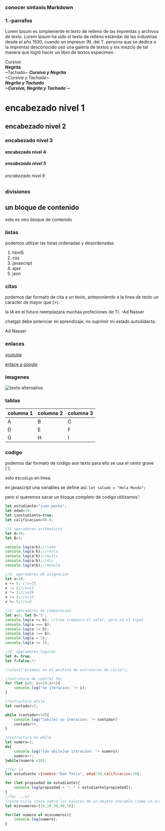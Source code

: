 <!--lenguaje markdown
objetivo: proporcionar una herramienta para documentar codigo, o aspectos tecnicoa para compartirlos o tenerlos de refenrecia en mi git hub o otra plataforma.

markdown es un lenguaje de marcado ligero 

el objetivo de su creador fue hacer quela gente pudiera escribir usando un formato de texto plano facil de leer
facil de escribir y con la posibilidad de convertir su documento en html valido.

la gran simpleza de su sintaxis hizo que tuviera una rapida adopcion y popularidad en la comunidad de desarrolladores.

actualmente aparte de permitir generar contenido html de forma dinamica, tambien se emplea (casi de forma estandar)
para la creacion de documentacion tecnica y con la proliferacion de la arquitectura JAM Stack para la creacion de sitios estaticos a traves de herramientas de tipo SSG(static site generator) y ssr (sergey side rendering) como hugo, gatsby, eleventy, next js, sergey-->

### conocer sintaxis Markdown

### 1.-parrafos
Lorem Ipsum es simplemente el texto de relleno de las imprentas y archivos de texto. Lorem Ipsum ha sido el texto de relleno estándar de las industrias desde el año 1500, cuando un impresor (N. del T. persona que se dedica a la imprenta) desconocido usó una galería de textos y los mezcló de tal manera que logró hacer un libro de textos especimen.

_Cursiva_  
**Negrita**  
~Tachado~ 
**_Cursiva y Negrita_**  
_~Cursiva y Tachado~_  
**_Negrita y Tachado_**  
**_~Cursiva, Negrita y Tachado`~_**


#     encabezado nivel 1
##    encabezado nivel 2
###   encabezado nivel 3
####  encabezado nivel 4
##### encabezado nivel 5
###### encabezado nivel 6

### divisiones

un bloque de contenido
---
este es otro bloque de contenido

### listas
podemos utilizar las listas ordenadas y desordenadas

1. html5
1. css
1. javascript
1. ajax
1. json

### citas
podemos dar formato de cita a un texto, anteponiendo a la linea de texto un caracter de mayor que (>).

la IA en el futuro reemplazara muchas profeciones de TI. -Ad Nasser

chatgpt debe potenciar mi aprendizaje, no suprimir mi estado autodidacta.

Ad Nasser

### enlaces 
[youtube](https://www.youtube.com)

[enlace a google](https://www.google.com)

### imagenes
![texto alternativo](URLdelaimagen)

### tablas
|columna 1 |columna 2|columna 3|
|----------|---------|---------|
|A         |B        |C        |
|D         |E        |F        |
|G         |H        |I        |

### codigo
podemos dar formato de codigo aun texto para ello se usa el cento grave (`).

esto es`codigo` en linea.

en javascript  una variables se define asi:
`let saludo = "Hola Mundo";`

pero si queremos sacar un bloque completo de codigo utilizamos':

```js
let estudiante="juan perez";
let edad=19;
let isestudiante=true;
let calificacion=90.0;

//1 operadores aritmeticos
let A=10;
let B=3;

console.log(a+b);//suma
console.log(a-b);//resta
console.log(a*b);//multi
console.log(a/b);//div
console.log(a%b);//modulo

//2. operadores de asignacion
let x=10;
x += 5; //x=15
x -= 2;//x=13
x *= 3;//x=39
x /= 3;//x=13
x %= 5;//x=3

//3. operadores de comparacion
let a=5; let b='5';
console.log(a == b); //true (compara el valor, pero no el tipo)
console.log(a === b);
console.log(a != b);
console.log(a !== b);
console.log(a > 3);
console.log(a <= 5);

//4. operadores logicos 
let d= true;
let f=false;*/

//alert("estamos en el archivo de estruturas de ciclo");

//estrutura de control for
for (let i=0; i<=10;i++){
    console.log("no iteracion: "+ i);
}

//estructura while
let contador=1;

while (contador<10){
    console.log("[while] no iteracion: "+ contador)
    contador++;
}

//estructura do while
let numero=1;
do{
    console.log("[do while]no iteracion: "+ numero);
    numero++;
}while(numero <10);

//for in
let estudiante ={nombre:"Don Totis", edad:50,calificacion:70};

for (let propiedad in estudiante){
    console.log(propiedad + ": " + estudiante[propiedad]);
}
//for ...of 
//este ciclo itera sobre los valores de un objeto iterable (como un array).
let misnumeros=[10,20,30,40,50];

for(let numero of misnumeros){
    console.log(numero);
}

```

<!--esto es un comentario-->



